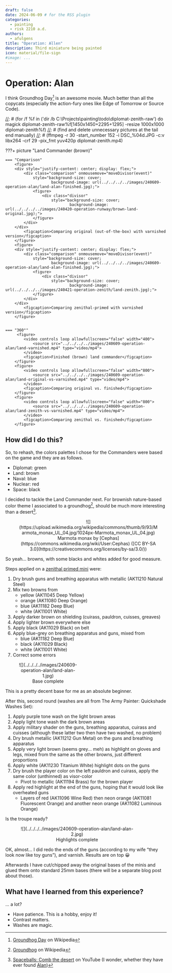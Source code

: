 ```yaml
---
draft: false
date: 2024-06-09 # for the RSS plugin
categories:
  - painting
  - risk 2210 a.d.
authors:
  - afulgens
title: "Operation: Allen"
description: Third miniature being painted
icon: material/file-sign
#image: ...
---
```


# Operation: Alan

I think Groundhog Day[^1] is an awesome movie. Much better than all the copycats (especially the action-fury ones like Edge of Tomorrow or Source Code).

<!-- more -->

[//]: # (360 view created with the following commands)
[//]: # (for /f %f in ('dir /b C:\Projects\painting\todo\diplomat-zenith-raw') do magick diplomat-zenith-raw\%f[1450x1450+2295+1295] -resize 1000x1000 diplomat-zenith\%f)
[//]: # (find and delete unnecessary pictures at the tail end manually)
[//]: # (ffmpeg -r 30 -start_number 152 -i DSC_%04d.JPG -c:v libx264 -crf 29 -pix_fmt yuv420p diplomat-zenith.mp4)

???+ picture "Land Commander (brown)"

    === "Comparison"
        <figure>
        <div style="justify-content: center; display: flex;">
            <div class="comparison" onmousemove="moveDivisor(event)"
                style="background-size: cover;
                        background-image: url(../../../../images/240609-operation-alan/land-alan-finished.jpg);">
                <figure>
                    <div class="divisor"
                        style="background-size: cover;
                                background-image: url(../../../../images/240420-operation-runway/brown-land-original.jpg);">
                </figure>
            </div>
        </div>
            <figcaption>Comparing original (out-of-the-box) with varnished version</figcaption>
        </figure>
        <figure>
        <div style="justify-content: center; display: flex;">
            <div class="comparison" onmousemove="moveDivisor(event)"
                style="background-size: cover;
                        background-image: url(../../../../images/240609-operation-alan/land-alan-finished.jpg);">
                <figure>
                    <div class="divisor"
                        style="background-size: cover;
                                background-image: url(../../../../images/240421-operation-zenith/land-zenith.jpg);">
                </figure>
            </div>
        </div>
            <figcaption>Comparing zenithal-primed with varnished version</figcaption>
        </figure>
        

    === "360°"
         <figure>
            <video controls loop allowfullscreen="false" width="400">
                <source src="../../../../images/240609-operation-alan/land-varnished.mp4" type="video/mp4">
            </video>
            <figcaption>Finished (brown) land commander</figcaption>
        </figure>
        <figure>
            <video controls loop allowfullscreen="false" width="800">
                <source src="../../../../images/240609-operation-alan/land-original-vs-varnished.mp4" type="video/mp4">
            </video>
            <figcaption>Comparing original vs. finished</figcaption>
        </figure>
        <figure>
            <video controls loop allowfullscreen="false" width="800">
                <source src="../../../../images/240609-operation-alan/land-zenith-vs-varnished.mp4" type="video/mp4">
            </video>
            <figcaption>Comparing zenithal vs. finished</figcaption>
        </figure>

## How did I do this?

So, to rehash, the colors palettes I chose for the Commanders were based on the game and they are as follows.

* Diplomat: green
* Land: brown
* Naval: blue
* Nuclear: red
* Space: black

I decided to tackle the Land Commander next. For brownish nature-based color theme I associated to a groundhog[^2], should be much more interesting than a desert[^3].

<figure markdown="span" style="text-align: center; width: 87%;">
    ![](https://upload.wikimedia.org/wikipedia/commons/thumb/9/93/Marmota_monax_UL_04.jpg/1024px-Marmota_monax_UL_04.jpg)
    <figcaption>Marmota monax by [Cephas](https://commons.wikimedia.org/wiki/User:Cephas) ([CC BY-SA 3.0](https://creativecommons.org/licenses/by-sa/3.0/))</figcaption>
</figure>

So yeah... browns, with some blacks and whites added for good measure.

Steps applied on a [zenithal primed mini](../../../04/21/operation-zenith) were:

1. Dry brush guns and breathing apparatus with metallic (AK11210 Natural Steel)
2. Mix two browns from
     - yellow (AK11045 Deep Yellow)
     - orange (AK11080 Deep Orange)
     - blue (AK11182 Deep Blue)
     - white (AK11001 White)
3. Apply darker brown on shielding (cuirass, pauldron, cuisses, greaves)
4. Apply lighter brown everywhere else
5. Apply black (AK11029 Black) on belt
6. Apply blue-grey on breathing apparatus and guns, mixed from
     - blue (AK11182 Deep Blue)
     - black (AK11029 Black)
     - white (AK11001 White)
7. Correct some errors

<figure markdown="span" style="text-align: center; width: 37%;">
    ![](../../../../images/240609-operation-alan/land-alan-1.jpg)
    <figcaption>Base complete</figcaption>
</figure>

This is a pretty decent base for me as an absolute beginner.

After this, second round (washes are all from The Army Painter: Quickshade Washes Set):

1. Apply purple tone wash on the light brown areas
2. Apply light tone wash the dark brown areas
3. Apply military shader on the guns, breathing apparatus, cuirass and cuisses (although these latter two then have two washed, no problem)
4. Dry brush metallic (AK11212 Gun Metal) on the guns and breathing apparatus
5. Apply very light brown (seems grey... meh) as highlight on gloves and legs, mixed from the same as the other browns, just different proportions
6. Apply white (AK11230 Titanium White) highlight dots on the guns
7. Dry brush the player color on the left pauldron and cuirass, apply the same color (unthinned) as visor-color
    - Pivot to metallic (AK11194 Brass) for the brown player
8. Apply red highlight at the end of the guns, hoping that it would look like overheated guns
    - Layers of red (AK11096 Wine Red) then neon orange (AK11081 Fluorescent Orange) and another neon orange (AK11082 Luminous Orange)

Is the troupe ready?

<figure markdown="span" style="text-align: center; width: 73%;">
    ![](../../../../images/240609-operation-alan/land-alan-2.jpg)
    <figcaption>Highlights complete</figcaption>
</figure>

OK, almost... I did redo the ends of the guns (according to my wife “they look now like toy guns”), and varnish. Results are on top 😀

Afterwards I have cut/chipped away the original bases of the minis and glued them onto standard 25mm bases (there will be a separate blog post about those).

## What have I learned from this experience?

... a lot?

* Have patience. This is a hobby, enjoy it!
* Contrast matters.
* Washes are magic.

[^1]: [Groundhog Day](https://en.wikipedia.org/wiki/Groundhog_Day_(film)) on Wikipedia
[^2]: [Groundhog](https://en.wikipedia.org/wiki/Groundhog) on Wikipedia
[^3]: [Spaceballs: Comb the desert](https://www.youtube.com/watch?v=g4OBUupicWg) on YouTube (I wonder, whether they have ever found [Alan](https://www.youtube.com/watch?v=xaPepCVepCg))